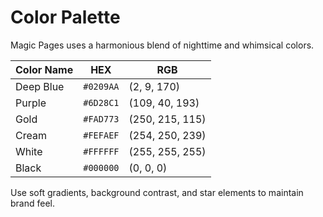 # Color Palette

Magic Pages uses a harmonious blend of nighttime and whimsical colors.

| Color Name | HEX | RGB |
|------------|------|----------------|
| Deep Blue  | `#0209AA` | (2, 9, 170) |
| Purple     | `#6D28C1` | (109, 40, 193) |
| Gold       | `#FAD773` | (250, 215, 115) |
| Cream      | `#FEFAEF` | (254, 250, 239) |
| White      | `#FFFFFF` | (255, 255, 255) |
| Black      | `#000000` | (0, 0, 0) |

Use soft gradients, background contrast, and star elements to maintain brand feel.
